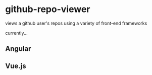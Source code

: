 # github-repo-viewer
views a github user's repos using a variety of front-end frameworks

currently...

## Angular
## Vue.js
